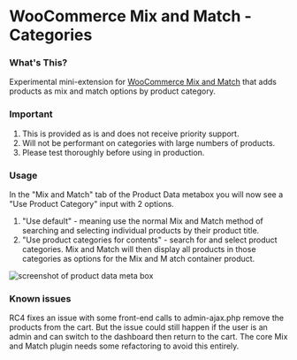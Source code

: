 # WooCommerce Mix and Match - Categories

### What's This?

Experimental mini-extension for [WooCommerce Mix and Match](https://woocommerce.com/products/woocommerce-mix-and-match-products//) that adds products as mix and match options by product category.

### Important

1. This is provided as is and does not receive priority support.
2. Will not be performant on categories with large numbers of products.
3. Please test thoroughly before using in production.

### Usage

In the "Mix and Match" tab of the Product Data metabox you will now see a "Use Product Category" input with 2 options.

1. "Use default" - meaning use the normal Mix and Match method of searching and selecting individual products by their product title.
2. "Use product categories for contents" - search for and select product categories. Mix and Match will then display all products in those categories as options for the Mix and M atch container product.

![screenshot of product data meta box](https://user-images.githubusercontent.com/507025/79798240-eeaba680-8315-11ea-95b3-07991394a52e.png)

### Known issues

RC4 fixes an issue with some front-end calls to admin-ajax.php remove the products from the cart. But the issue could still happen if the user is an admin and can switch to the dashboard then return to the cart. The core Mix and Match plugin needs some refactoring to avoid this entirely.

